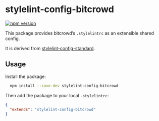 # stylelint-config-bitcrowd

[![npm version](https://badge.fury.io/js/stylelint-config-bitcrowd.svg)](https://badge.fury.io/js/stylelint-config-bitcrowd)

This package provides bitcrowd’s `.stylelintrc` as an extensible shared config.

It is derived from [stylelint-config-standard](https://github.com/stylelint/stylelint-config-standard).

## Usage

Install the package:

```sh
  npm install --save-dev stylelint-config-bitcrowd
```

Then add the package to your local `.stylelintrc`:

```json
{
  "extends": "stylelint-config-bitcrowd"
}
```
